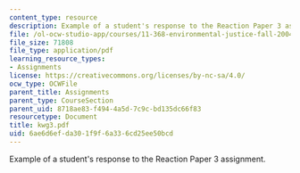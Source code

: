 ```yaml
---
content_type: resource
description: Example of a student's response to the Reaction Paper 3 assignment.
file: /ol-ocw-studio-app/courses/11-368-environmental-justice-fall-2004/6ae6d6efda301f9f6a336cd25ee50bcd_kwg3.pdf
file_size: 71808
file_type: application/pdf
learning_resource_types:
- Assignments
license: https://creativecommons.org/licenses/by-nc-sa/4.0/
ocw_type: OCWFile
parent_title: Assignments
parent_type: CourseSection
parent_uid: 8718ae83-f494-4a5d-7c9c-bd135dc66f83
resourcetype: Document
title: kwg3.pdf
uid: 6ae6d6ef-da30-1f9f-6a33-6cd25ee50bcd
---
```

Example of a student's response to the Reaction Paper 3 assignment.